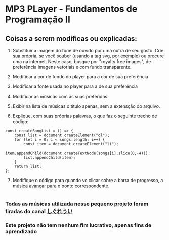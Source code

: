 # MP3 PLayer -  Fundamentos de Programação II

## Coisas a serem modificas ou explicadas:

1) Substituir a imagem do fone de ouvido por uma outra de seu gosto. Crie sua própria, se você souber (usando a tag svg, por exemplo) ou procure uma na internet. Neste caso, busque por "royalty free images", de preferência imagens vetoriais e com fundo transparente.

2) Modificar a cor de fundo do player para a cor de sua preferência

3) Modificar a fonte usada no player para a de sua preferência

4) Modificar as músicas com as suas preferidas. 

5) Exibir na lista de músicas o título apenas, sem a extensção do arquivo.

6) Explique, com suas próprias palavras, o que faz o seguinte trecho de código:
```
const createSongList = () => {
    const list = document.createElement("ol");
    for (let i = 0; i < songs.length; i++) {
        const item = document.createElement("li");
        item.appendChild(document.createTextNode(songs[i].slice(0,-4)));
        list.appendChild(item);
    }
    return list;
};
```
7) Modifique o código para quando vc clicar sobre a barra de progresso, a música avançar para o ponto correspondente.

#

### Todas as músicas utilizada nesse pequeno projeto foram tiradas do canal [しぐれうい ](https://www.youtube.com/@ui_shig)

### Este projeto não tem nenhum fim lucrativo, apenas fins de aprendizado